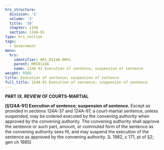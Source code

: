 ```yaml
---
hrs_structure:
  division: '1'
  volume: '3'
  title: '10'
  chapter: 124A
  section: 124A-91
type: hrs_section
tags:
  - Government
menu:
  hrs:
    identifier: HRS_0124A-0091
    parent: HRS0124A
    name: 124A-91 Execution of sentence; suspension of sentence
weight: 9305
title: Execution of sentence; suspension of sentence
full_title: 124A-91 Execution of sentence; suspension of sentence
---
```

**PART IX. REVIEW OF COURTS-MARTIAL**

**[§124A-91] Execution of sentence; suspension of sentence.** Except as provided in sections 124A-37 and 124A-97, a court-martial sentence, unless suspended, may be ordered executed by the convening authority when approved by the convening authority. The convening authority shall approve the sentence or such part, amount, or commuted form of the sentence as the convening authority sees fit, and may suspend the execution of the sentence as approved by the convening authority. [L 1982, c 171, pt of §2; gen ch 1985]